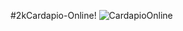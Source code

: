#2kCardapio-Online!
![CardapioOnline](https://github.com/KetsonKersen/2kcardapio-online/assets/127996989/1e2e4374-2492-4941-9d75-df53d9994e4d)

